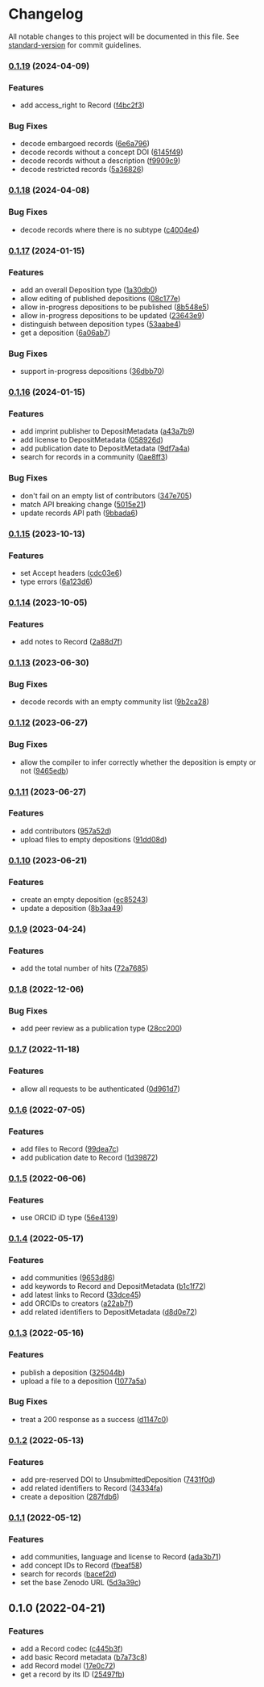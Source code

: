 # Changelog

All notable changes to this project will be documented in this file. See [standard-version](https://github.com/conventional-changelog/standard-version) for commit guidelines.

### [0.1.19](https://github.com/thewilkybarkid/zenodo-ts/compare/v0.1.18...v0.1.19) (2024-04-09)


### Features

* add access_right to Record ([f4bc2f3](https://github.com/thewilkybarkid/zenodo-ts/commit/f4bc2f32a65517eb422245efe49da42b8f5df8b2))


### Bug Fixes

* decode embargoed records ([6e6a796](https://github.com/thewilkybarkid/zenodo-ts/commit/6e6a7969cc349c212f556cd4f08d16bfcc37166f))
* decode records without a concept DOI ([6145f49](https://github.com/thewilkybarkid/zenodo-ts/commit/6145f49fe751be5de31cdc5c1060f43b9cf1e723))
* decode records without a description ([f9909c9](https://github.com/thewilkybarkid/zenodo-ts/commit/f9909c95cadea083f7c6f233a731a660f45a5190))
* decode restricted records ([5a36826](https://github.com/thewilkybarkid/zenodo-ts/commit/5a36826dbe81d6b4e33f5eda69c89868e8ec9875))

### [0.1.18](https://github.com/thewilkybarkid/zenodo-ts/compare/v0.1.17...v0.1.18) (2024-04-08)


### Bug Fixes

* decode records where there is no subtype ([c4004e4](https://github.com/thewilkybarkid/zenodo-ts/commit/c4004e43b81c523072a33a41117c3d181b76b643))

### [0.1.17](https://github.com/thewilkybarkid/zenodo-ts/compare/v0.1.16...v0.1.17) (2024-01-15)


### Features

* add an overall Deposition type ([1a30db0](https://github.com/thewilkybarkid/zenodo-ts/commit/1a30db0677d153708285dff9173c65fc9b90eff4))
* allow editing of published depositions ([08c177e](https://github.com/thewilkybarkid/zenodo-ts/commit/08c177eee86007df2264b068f0e22e0e5339170f))
* allow in-progress depositions to be published ([8b548e5](https://github.com/thewilkybarkid/zenodo-ts/commit/8b548e5c76ef021faf0fb5dcccf3c58fe127904f))
* allow in-progress depositions to be updated ([23643e9](https://github.com/thewilkybarkid/zenodo-ts/commit/23643e912c9f7b40386809966f56979021fa0850))
* distinguish between deposition types ([53aabe4](https://github.com/thewilkybarkid/zenodo-ts/commit/53aabe4860dce73d0e5bf9551457279de3dd67b2))
* get a deposition ([6a06ab7](https://github.com/thewilkybarkid/zenodo-ts/commit/6a06ab78517b1093f6583a3a0373a87b1a03d887))


### Bug Fixes

* support in-progress depositions ([36dbb70](https://github.com/thewilkybarkid/zenodo-ts/commit/36dbb706448aadead518c2c048c43d91643fceba))

### [0.1.16](https://github.com/thewilkybarkid/zenodo-ts/compare/v0.1.15...v0.1.16) (2024-01-15)


### Features

* add imprint publisher to DepositMetadata ([a43a7b9](https://github.com/thewilkybarkid/zenodo-ts/commit/a43a7b93783eb87d767107d1eb0e86c108444e1d))
* add license to DepositMetadata ([058926d](https://github.com/thewilkybarkid/zenodo-ts/commit/058926dae7525a963b56e0be319e690d7ce57853))
* add publication date to DepositMetadata ([9df7a4a](https://github.com/thewilkybarkid/zenodo-ts/commit/9df7a4a560f9361b99dcf5aca29ba610b97070c2))
* search for records in a community ([0ae8ff3](https://github.com/thewilkybarkid/zenodo-ts/commit/0ae8ff33b0f7bfce920dc6c8f0be0eab694f7757))


### Bug Fixes

* don't fail on an empty list of contributors ([347e705](https://github.com/thewilkybarkid/zenodo-ts/commit/347e705cc7889f1d9e510fe02f930defda67bd3e))
* match API breaking change ([5015e21](https://github.com/thewilkybarkid/zenodo-ts/commit/5015e214805a90678b6dda78bbee680b2f5c1b50))
* update records API path ([9bbada6](https://github.com/thewilkybarkid/zenodo-ts/commit/9bbada6cb891aead9fe4b919a2b1c144eb85e14b))

### [0.1.15](https://github.com/thewilkybarkid/zenodo-ts/compare/v0.1.14...v0.1.15) (2023-10-13)


### Features

* set Accept headers ([cdc03e6](https://github.com/thewilkybarkid/zenodo-ts/commit/cdc03e6e180a59d0ef3ed7ee41ca5b4b942c12b4))
* type errors ([6a123d6](https://github.com/thewilkybarkid/zenodo-ts/commit/6a123d6b47e548ad4298bbee62706c185900d8c7))

### [0.1.14](https://github.com/thewilkybarkid/zenodo-ts/compare/v0.1.13...v0.1.14) (2023-10-05)


### Features

* add notes to Record ([2a88d7f](https://github.com/thewilkybarkid/zenodo-ts/commit/2a88d7f19ddbf95b25c3066f9c98af0ce117a7b6))

### [0.1.13](https://github.com/thewilkybarkid/zenodo-ts/compare/v0.1.12...v0.1.13) (2023-06-30)


### Bug Fixes

* decode records with an empty community list ([9b2ca28](https://github.com/thewilkybarkid/zenodo-ts/commit/9b2ca280a61e7d0fdaae9437221f700d35efd40d))

### [0.1.12](https://github.com/thewilkybarkid/zenodo-ts/compare/v0.1.11...v0.1.12) (2023-06-27)


### Bug Fixes

* allow the compiler to infer correctly whether the deposition is empty or not ([9465edb](https://github.com/thewilkybarkid/zenodo-ts/commit/9465edba8cc17df340bdcf695bb76ec660e16775))

### [0.1.11](https://github.com/thewilkybarkid/zenodo-ts/compare/v0.1.10...v0.1.11) (2023-06-27)


### Features

* add contributors ([957a52d](https://github.com/thewilkybarkid/zenodo-ts/commit/957a52d5cb03bf049632ecdf7b65abf24ffe0e7c))
* upload files to empty depositions ([91dd08d](https://github.com/thewilkybarkid/zenodo-ts/commit/91dd08de836216598463f419ce8d69bb542371c1))

### [0.1.10](https://github.com/thewilkybarkid/zenodo-ts/compare/v0.1.9...v0.1.10) (2023-06-21)


### Features

* create an empty deposition ([ec85243](https://github.com/thewilkybarkid/zenodo-ts/commit/ec85243cb7975f9050e395a7117a2b07ae311058))
* update a deposition ([8b3aa49](https://github.com/thewilkybarkid/zenodo-ts/commit/8b3aa49cd134f4d9bbdbf1c98187dc35d28b80d2))

### [0.1.9](https://github.com/thewilkybarkid/zenodo-ts/compare/v0.1.8...v0.1.9) (2023-04-24)


### Features

* add the total number of hits ([72a7685](https://github.com/thewilkybarkid/zenodo-ts/commit/72a768548d601a7b31cf36b26ea564ebd77a4d53))

### [0.1.8](https://github.com/thewilkybarkid/zenodo-ts/compare/v0.1.7...v0.1.8) (2022-12-06)


### Bug Fixes

* add peer review as a publication type ([28cc200](https://github.com/thewilkybarkid/zenodo-ts/commit/28cc200a534c2d739cd0a51c5e1b5b59a07df383))

### [0.1.7](https://github.com/thewilkybarkid/zenodo-ts/compare/v0.1.6...v0.1.7) (2022-11-18)


### Features

* allow all requests to be authenticated ([0d961d7](https://github.com/thewilkybarkid/zenodo-ts/commit/0d961d7295f51b56908bf827b43e8a3a02d33fec))

### [0.1.6](https://github.com/thewilkybarkid/zenodo-ts/compare/v0.1.5...v0.1.6) (2022-07-05)


### Features

* add files to Record ([99dea7c](https://github.com/thewilkybarkid/zenodo-ts/commit/99dea7c5df46660ee4cd2f0383f39c138ea08091))
* add publication date to Record ([1d39872](https://github.com/thewilkybarkid/zenodo-ts/commit/1d398720bf8deda7c2b48551f120802fbac7f7a6))

### [0.1.5](https://github.com/thewilkybarkid/zenodo-ts/compare/v0.1.4...v0.1.5) (2022-06-06)


### Features

* use ORCID iD type ([56e4139](https://github.com/thewilkybarkid/zenodo-ts/commit/56e4139b3e8390425291af936387ecf8d03fd0be))

### [0.1.4](https://github.com/thewilkybarkid/zenodo-ts/compare/v0.1.3...v0.1.4) (2022-05-17)


### Features

* add communities ([9653d86](https://github.com/thewilkybarkid/zenodo-ts/commit/9653d868661716424c5b3eaad6aa928ff677a42f))
* add keywords to Record and DepositMetadata ([b1c1f72](https://github.com/thewilkybarkid/zenodo-ts/commit/b1c1f720f6d5641c8a93f2a21d7c45a484f522d1))
* add latest links to Record ([33dce45](https://github.com/thewilkybarkid/zenodo-ts/commit/33dce4569b77ebcac046de9b21e3e72fb4f25be9))
* add ORCIDs to creators ([a22ab7f](https://github.com/thewilkybarkid/zenodo-ts/commit/a22ab7f748e5925ed30741e3dedef29f0a82a04b))
* add related identifiers to DepositMetadata ([d8d0e72](https://github.com/thewilkybarkid/zenodo-ts/commit/d8d0e728a1f7d633665a68fb4772c068e15617ec))

### [0.1.3](https://github.com/thewilkybarkid/zenodo-ts/compare/v0.1.2...v0.1.3) (2022-05-16)


### Features

* publish a deposition ([325044b](https://github.com/thewilkybarkid/zenodo-ts/commit/325044b2fe13062fcbda9602a1132767dfd51fd9))
* upload a file to a deposition ([1077a5a](https://github.com/thewilkybarkid/zenodo-ts/commit/1077a5ac4596ad30440116d7df16677b201059c5))


### Bug Fixes

* treat a 200 response as a success ([d1147c0](https://github.com/thewilkybarkid/zenodo-ts/commit/d1147c065968b1d01dc842c0b957b25066628f59))

### [0.1.2](https://github.com/thewilkybarkid/zenodo-ts/compare/v0.1.1...v0.1.2) (2022-05-13)


### Features

* add pre-reserved DOI to UnsubmittedDeposition ([7431f0d](https://github.com/thewilkybarkid/zenodo-ts/commit/7431f0d59f37debbc3ba38e27d2100aad49f7a6d))
* add related identifiers to Record ([34334fa](https://github.com/thewilkybarkid/zenodo-ts/commit/34334fa5f3bae739064cd2bcb7acc0b4c4f682cd))
* create a deposition ([287fdb6](https://github.com/thewilkybarkid/zenodo-ts/commit/287fdb63edaf21c5e70545d1e0b9dab1efc00d45))

### [0.1.1](https://github.com/thewilkybarkid/zenodo-ts/compare/v0.1.0...v0.1.1) (2022-05-12)


### Features

* add communities, language and license to Record ([ada3b71](https://github.com/thewilkybarkid/zenodo-ts/commit/ada3b71e689668694ae8734f070b2b2b18cd470c))
* add concept IDs to Record ([fbeaf58](https://github.com/thewilkybarkid/zenodo-ts/commit/fbeaf5867e8888685e24911ba10c1ecaf8fbf91f))
* search for records ([bacef2d](https://github.com/thewilkybarkid/zenodo-ts/commit/bacef2d33033602551234fbae5bc36f496627f8f))
* set the base Zenodo URL ([5d3a39c](https://github.com/thewilkybarkid/zenodo-ts/commit/5d3a39c6d4942504cad28731e4655ae6063493fd))

## 0.1.0 (2022-04-21)


### Features

* add a Record codec ([c445b3f](https://github.com/thewilkybarkid/zenodo-ts/commit/c445b3fd02ea7492c98e01a786f57d2adde8b2c4))
* add basic Record metadata ([b7a73c8](https://github.com/thewilkybarkid/zenodo-ts/commit/b7a73c80eb0b39770ce3ac8a39deefe898a0ee2c))
* add Record model ([17e0c72](https://github.com/thewilkybarkid/zenodo-ts/commit/17e0c72b2cf0bf07b06bcdc31365e60105481158))
* get a record by its ID ([25497fb](https://github.com/thewilkybarkid/zenodo-ts/commit/25497fb595f1c9c7301eda82d1587dac2a7cc94a))
